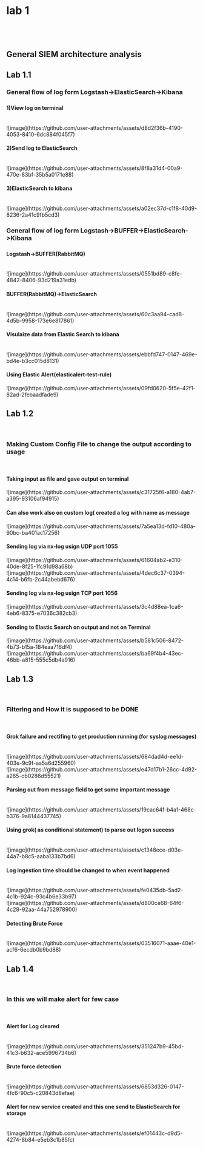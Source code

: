 <h1>lab 1<h1/></h1><br />
<h2>General SIEM architecture analysis<h2/>
<h2>Lab 1.1</h2>
<h3>General flow of log form Logstash->ElasticSearch->Kibana<h3 />
<h4>1)View log on terminal </h4><br />
![image](https://github.com/user-attachments/assets/d8d2f36b-4190-4053-8410-6dc884f045f7) <br />
<h4>2)Send log to ElasticSearch </h4><br />
![image](https://github.com/user-attachments/assets/8f8a31d4-00a9-470e-83bf-35b5a0171e88)<br />
<h4>3)ElasticSearch to kibana </h4><br />
![image](https://github.com/user-attachments/assets/a02ec37d-c1f8-40d9-8236-2a41c9fb5cd3)<br />


<h3>General flow of log form Logstash->BUFFER->ElasticSearch->Kibana<h3 />
<h4>Logstash->BUFFER(RabbitMQ) </h4><br />
![image](https://github.com/user-attachments/assets/0551bd89-c8fe-4842-8406-93d219a31edb) <br />
<h4>BUFFER(RabbitMQ)->ElasticSearch </h4><br />
![image](https://github.com/user-attachments/assets/60c3aa94-cad8-4d5b-9958-173e6e817861)<br />
<h4>Visulaize data from Elastic Search to kibana</h4><br />
![image](https://github.com/user-attachments/assets/ebbfd747-0147-469e-bd4e-b3cc015d8131)<br />

<h4>Using Elastic Alert(elasticalert-test-rule)</h4>
![image](https://github.com/user-attachments/assets/09fd0620-5f5e-42f1-82ad-2febaadfade9)<br />

<h2>Lab 1.2</h2><br />
<h3>Making Custom Config File to change the output according to usage</h3> <br />
<h4>Taking input as file and gave output on terminal<br /></h4>
![image](https://github.com/user-attachments/assets/c31725f6-a180-4ab7-a395-93106af94915)<br />
<h4>Can also work also on custom log( created a log with name as message <br /></h4>
![image](https://github.com/user-attachments/assets/7a5ea13d-fd10-480a-90bc-ba401ac17256)<br />
<h4>Sending log via nx-log usign UDP port 1055<br /></h4>
![image](https://github.com/user-attachments/assets/61604ab2-e310-40de-8f25-1fc91d98a68b)<br />
![image](https://github.com/user-attachments/assets/4dec6c37-0394-4c14-b6fb-2c44abebd676)<br />
<h4>Sending log via nx-log usign TCP port 1056<br /></h4>
![image](https://github.com/user-attachments/assets/3c4d88ea-1ca6-4eb6-8375-e7036c382cb3)<br />
<h4>Sending to Elastic Search on output and not on Terminal<br /></h4>
![image](https://github.com/user-attachments/assets/b581c506-8472-4b73-b15a-184eaa716df4)<br />
![image](https://github.com/user-attachments/assets/ba69f4b4-43ec-46bb-a815-555c5db4a916)<br/>



<h2>Lab 1.3</h2><br />
<h3>Filtering and How it is supposed to be DONE</h3> <br />
<h4>Grok failure and rectifing to get production running (for syslog messages)</h4><br />
![image](https://github.com/user-attachments/assets/684dad4d-ee1d-403e-9c9f-aa5a6d255960)<br />
![image](https://github.com/user-attachments/assets/e47d17b1-26cc-4d92-a265-cb0286d55521)<br />
<h4>Parsing out from message field to get some important message</h4> <br />
![image](https://github.com/user-attachments/assets/19cac64f-b4a1-468c-b376-9a8144437745)<br />
<h4>Using grok( as conditional statement) to parse out logon success</h4> <br />
![image](https://github.com/user-attachments/assets/c1348ece-d03e-44a7-b8c5-aaba133b7bd6)<br />
<h4>Log ingestion time should be changed to when event happened</h4> <br />
![image](https://github.com/user-attachments/assets/fe0435db-5ad2-4c1b-924c-93c4b6e33b97)<br />
![image](https://github.com/user-attachments/assets/d800ce68-64f6-4c28-92aa-44a752978900)<br />
<h4>Detecting Brute Force</h4> <br />
![image](https://github.com/user-attachments/assets/03516071-aaae-40e1-acf6-6ecdb0b9bd88)<br />


<h2>Lab 1.4</h2><br />
<h3>In this we will make alert for few case</h3> <br />
<h4>Alert for Log cleared</h4><br />
![image](https://github.com/user-attachments/assets/351247b9-45bd-41c3-b632-ace5996734b6)<br />
<h4>Brute force detection</h4><br />
![image](https://github.com/user-attachments/assets/6853d326-0147-4fc6-90c5-c20843d8efae)<br />
<h4>Alert for new service created and this one send to ElasticSearch for storage</h4> <br />
![image](https://github.com/user-attachments/assets/ef01443c-d9d5-4274-8b84-e5eb3c1b85fc)<br />


















